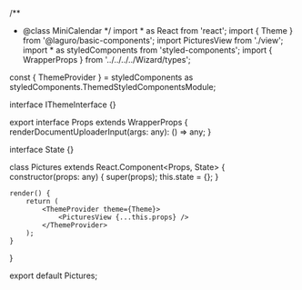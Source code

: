 /**
 * @class MiniCalendar
 */
import * as React from 'react';
import { Theme } from '@laguro/basic-components';
import PicturesView from './view';
import * as styledComponents from 'styled-components';
import { WrapperProps } from '../../../../Wizard/types';

const { ThemeProvider } = styledComponents as styledComponents.ThemedStyledComponentsModule<IThemeInterface>;

interface IThemeInterface {}

export interface Props extends WrapperProps {
    renderDocumentUploaderInput(args: any): () => any;
}

interface State {}

class Pictures extends React.Component<Props, State> {
    constructor(props: any) {
        super(props);
        this.state = {};
    }

    render() {
        return (
            <ThemeProvider theme={Theme}>
                <PicturesView {...this.props} />
            </ThemeProvider>
        );
    }
}

export default Pictures;
